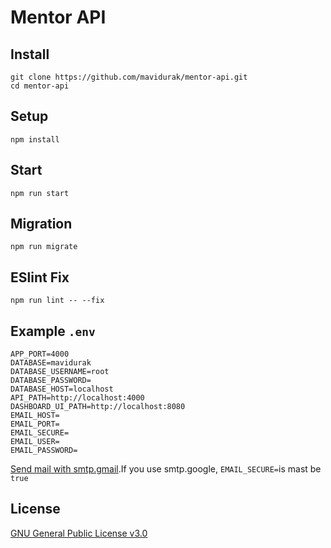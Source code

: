 # Mentor API

## Install
```
git clone https://github.com/mavidurak/mentor-api.git
cd mentor-api
```
## Setup
```
npm install
```
## Start
```
npm run start
```
## Migration
```
npm run migrate
```
## ESlint Fix
```
npm run lint -- --fix
```
## Example `.env`

```
APP_PORT=4000
DATABASE=mavidurak
DATABASE_USERNAME=root
DATABASE_PASSWORD=
DATABASE_HOST=localhost
API_PATH=http://localhost:4000
DASHBOARD_UI_PATH=http://localhost:8080
EMAIL_HOST=
EMAIL_PORT=
EMAIL_SECURE=
EMAIL_USER=
EMAIL_PASSWORD=
```

[Send mail with smtp.gmail](https://support.google.com/mail/answer/7126229?visit_id=637363760481005370-2213185597&hl=tr&rd=1).If you use smtp.google, ```EMAIL_SECURE=```is mast be ```true```
## License
[GNU General Public License v3.0](LICENSE)

